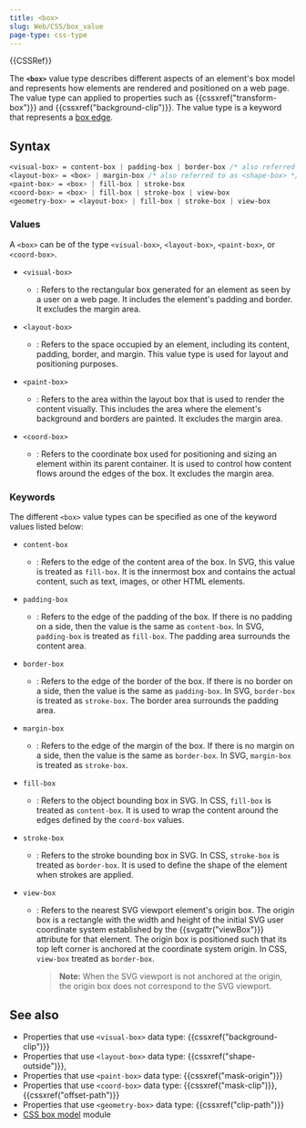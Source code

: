 ```yaml
---
title: <box>
slug: Web/CSS/box_value
page-type: css-type
---
```


{{CSSRef}}

The **`<box>`** value type describes different aspects of an element's box model and represents how elements are rendered and positioned on a web page. The value type can applied to properties such as {{cssxref("transform-box")}} and {{cssxref("background-clip")}}. The value type is a keyword that represents a [box edge](/en-US/docs/Web/CSS/CSS_box_model/Introduction_to_the_CSS_box_model).

## Syntax

```css
<visual-box> = content-box | padding-box | border-box /* also referred to as <box> */
<layout-box> = <box> | margin-box /* also referred to as <shape-box> */
<paint-box> = <box> | fill-box | stroke-box
<coord-box> = <box> | fill-box | stroke-box | view-box
<geometry-box> = <layout-box> | fill-box | stroke-box | view-box
```

### Values

A `<box>` can be of the type `<visual-box>`, `<layout-box>`, `<paint-box>`, or `<coord-box>`.

- `<visual-box>`

  - : Refers to the rectangular box generated for an element as seen by a user on a web page. It includes the element's padding and border. It excludes the margin area.

- `<layout-box>`

  - : Refers to the space occupied by an element, including its content, padding, border, and margin. This value type is used for layout and positioning purposes.

- `<paint-box>`

  - : Refers to the area within the layout box that is used to render the content visually. This includes the area where the element's background and borders are painted. It excludes the margin area.

- `<coord-box>`
  - : Refers to the coordinate box used for positioning and sizing an element within its parent container. It is used to control how content flows around the edges of the box. It excludes the margin area.

### Keywords

The different `<box>` value types can be specified as one of the keyword values listed below:

- `content-box`

  - : Refers to the edge of the content area of the box. In SVG, this value is treated as `fill-box`. It is the innermost box and contains the actual content, such as text, images, or other HTML elements.

- `padding-box`

  - : Refers to the edge of the padding of the box. If there is no padding on a side, then the value is the same as `content-box`. In SVG, `padding-box` is treated as `fill-box`. The padding area surrounds the content area.

- `border-box`

  - : Refers to the edge of the border of the box. If there is no border on a side, then the value is the same as `padding-box`. In SVG, `border-box` is treated as `stroke-box`. The border area surrounds the padding area.

- `margin-box`

  - : Refers to the edge of the margin of the box. If there is no margin on a side, then the value is the same as `border-box`. In SVG, `margin-box` is treated as `stroke-box`.

- `fill-box`

  - : Refers to the object bounding box in SVG. In CSS, `fill-box` is treated as `content-box`. It is used to wrap the content around the edges defined by the `coord-box` values.

- `stroke-box`

  - : Refers to the stroke bounding box in SVG. In CSS, `stroke-box` is treated as `border-box`. It is used to define the shape of the element when strokes are applied.

- `view-box`

  - : Refers to the nearest SVG viewport element's origin box. The origin box is a rectangle with the width and height of the initial SVG user coordinate system established by the {{svgattr("viewBox")}} attribute for that element. The origin box is positioned such that its top left corner is anchored at the coordinate system origin. In CSS, `view-box` treated as `border-box`.
    > **Note:** When the SVG viewport is not anchored at the origin, the origin box does not correspond to the SVG viewport.

## See also

- Properties that use `<visual-box>` data type: {{cssxref("background-clip")}}
- Properties that use `<layout-box>` data type: {{cssxref("shape-outside")}},
- Properties that use `<paint-box>` data type: {{cssxref("mask-origin")}}
- Properties that use `<coord-box>` data type: {{cssxref("mask-clip")}}, {{cssxref("offset-path")}}
- Properties that use `<geometry-box>` data type: {{cssxref("clip-path")}}
- [CSS box model](/en-US/docs/Web/CSS/CSS_box_model) module
